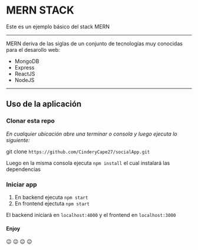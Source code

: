 # MERN STACK
Este es un ejemplo básico del stack MERN

---
MERN deriva de las siglas de un conjunto de tecnologías muy conocidas para el desarollo web:

* MongoDB
* Express
* ReactJS
* NodeJS
---

## Uso de la aplicación
 
### Clonar esta repo
*En cualquier ubicación abre una terminar o consola y luego ejecuta lo siguiente:*


git clone `https://github.com/CinderyCape27/socialApp.git`

Luego en la misma consola ejecuta `npm install` el cual instalará las dependencias

### Iniciar app
1. En backend ejecuta `npm start`
2. En frontend ejectuta `npm start`

El backend iniciará en `localhost:4000` y el frontend en `localhost:3000`

#### Enjoy
:wink: :wink: :wink: :wink:
